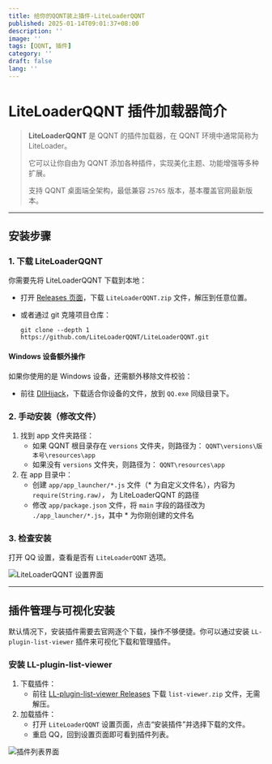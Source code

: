 ```yaml
---
title: 给你的QQNT装上插件-LiteLoaderQQNT
published: 2025-01-14T09:01:37+08:00
description: ''
image: ''
tags: [QQNT, 插件]
category: ''
draft: false 
lang: ''
---
```

# LiteLoaderQQNT 插件加载器简介

> **LiteLoaderQQNT** 是 QQNT 的插件加载器，在 QQNT 环境中通常简称为 LiteLoader。
> 
> 它可以让你自由为 QQNT 添加各种插件，实现美化主题、功能增强等多种扩展。
> 
> 支持 QQNT 桌面端全架构，最低兼容 `25765` 版本，基本覆盖官网最新版本。

<!--more-->

---

## 安装步骤

### 1. 下载 LiteLoaderQQNT

你需要先将 LiteLoaderQQNT 下载到本地：

- 打开 [Releases 页面](https://github.com/LiteLoaderQQNT/LiteLoaderQQNT/releases)，下载 `LiteLoaderQQNT.zip` 文件，解压到任意位置。
- 或者通过 git 克隆项目仓库：

  ```shell
  git clone --depth 1 https://github.com/LiteLoaderQQNT/LiteLoaderQQNT.git
  ```

#### Windows 设备额外操作

如果你使用的是 Windows 设备，还需额外移除文件校验：

- 前往 [DllHijack](https://github.com/LiteLoaderQQNT/QQNTFileVerifyPatch/releases)，下载适合你设备的文件，放到 `QQ.exe` 同级目录下。

### 2. 手动安装（修改文件）

1. 找到 app 文件夹路径：
   - 如果 QQNT 根目录存在 `versions` 文件夹，则路径为：
     `QQNT\versions\版本号\resources\app`
   - 如果没有 `versions` 文件夹，则路径为：
     `QQNT\resources\app`
2. 在 app 目录中：
   - 创建 `app/app_launcher/*.js` 文件（* 为自定义文件名），内容为 `require(String.raw`*`)`，* 为 LiteLoaderQQNT 的路径
   - 修改 `app/package.json` 文件，将 `main` 字段的路径改为 `./app_launcher/*.js`，其中 * 为你刚创建的文件名

### 3. 检查安装

打开 QQ 设置，查看是否有 `LiteLoaderQQNT` 选项。

![LiteLoaderQQNT 设置界面](https://a723572.webp.li/2025/01/14/678653cac3a0e.png)

---

## 插件管理与可视化安装

默认情况下，安装插件需要去官网逐个下载，操作不够便捷。你可以通过安装 `LL-plugin-list-viewer` 插件来可视化下载和管理插件。

### 安装 LL-plugin-list-viewer

1. 下载插件：
   - 前往 [LL-plugin-list-viewer Releases](https://github.com/ltxhhz/LL-plugin-list-viewer/releases) 下载 `list-viewer.zip` 文件，无需解压。
2. 加载插件：
   - 打开 `LiteLoaderQQNT` 设置页面，点击“安装插件”并选择下载的文件。
   - 重启 QQ，回到设置页面即可看到插件列表。

![插件列表界面](https://a723572.webp.li/2025/01/14/678656278824a.png)
